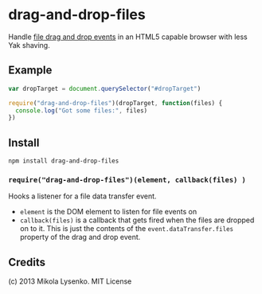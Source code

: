 drag-and-drop-files
===================
Handle [file drag and drop events](https://developer.mozilla.org/en-US/docs/Using_files_from_web_applications) in an HTML5 capable browser with less Yak shaving.

## Example

```javascript
var dropTarget = document.querySelector("#dropTarget")

require("drag-and-drop-files")(dropTarget, function(files) {
  console.log("Got some files:", files)
})
```

## Install

    npm install drag-and-drop-files

### `require("drag-and-drop-files")(element, callback(files) )`
Hooks a listener for a file data transfer event.

* `element` is the DOM element to listen for file events on
* `callback(files)` is a callback that gets fired when the files are dropped on to it.  This is just the contents of the `event.dataTransfer.files` property of the drag and drop event.


## Credits
(c) 2013 Mikola Lysenko. MIT License
